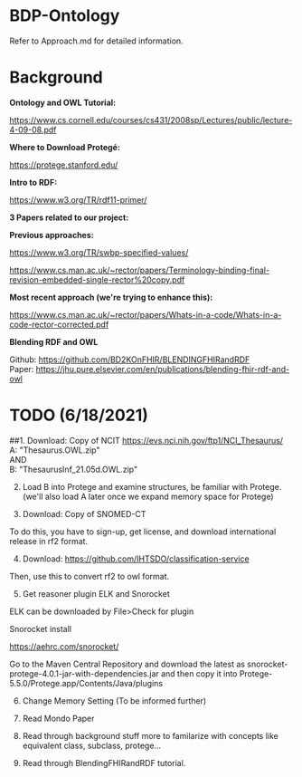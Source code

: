 # BDP-Ontology

Refer to Approach.md for detailed information.


# Background


**Ontology and OWL Tutorial:**

https://www.cs.cornell.edu/courses/cs431/2008sp/Lectures/public/lecture-4-09-08.pdf


**Where to Download Protegé:**

https://protege.stanford.edu/


**Intro to RDF:**

https://www.w3.org/TR/rdf11-primer/


**3 Papers related to our project:**

**Previous approaches:**

https://www.w3.org/TR/swbp-specified-values/

https://www.cs.man.ac.uk/~rector/papers/Terminology-binding-final-revision-embedded-single-rector%20copy.pdf

**Most recent approach (we're trying to enhance this):**

https://www.cs.man.ac.uk/~rector/papers/Whats-in-a-code/Whats-in-a-code-rector-corrected.pdf



**Blending RDF and OWL**

Github: https://github.com/BD2KOnFHIR/BLENDINGFHIRandRDF <br>
Paper: https://jhu.pure.elsevier.com/en/publications/blending-fhir-rdf-and-owl



# TODO (6/18/2021)


##1. Download: Copy of NCIT
https://evs.nci.nih.gov/ftp1/NCI_Thesaurus/
<br>
A: "Thesaurus.OWL.zip"<br>
AND<br>
B: "ThesaurusInf_21.05d.OWL.zip"

2. Load B into Protege and examine structures, be familiar with Protege. (we'll also load A later once we expand memory space for Protege)

3. Download: Copy of SNOMED-CT

To do this, you have to sign-up, get license, and download international release in rf2 format.

4. Download: https://github.com/IHTSDO/classification-service

Then, use this to convert rf2 to owl format.

5. Get reasoner plugin ELK and Snorocket

ELK can be downloaded by File>Check for plugin

Snorocket install

https://aehrc.com/snorocket/

Go to the Maven Central Repository and download the latest as snorocket-protege-4.0.1-jar-with-dependencies.jar and then copy it into Protege-
5.5.0/Protege.app/Contents/Java/plugins

6. Change Memory Setting (To be informed further)

7. Read Mondo Paper

8. Read through background stuff more to familarize with concepts like equivalent class, subclass, protege...

9. Read through BlendingFHIRandRDF tutorial.




